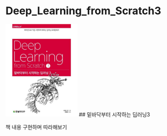 # Deep_Learning_from_Scratch3

<img src="./book.jpg" height="250"/>
## 밑바닥부터 시작하는 딥러닝3

책 내용 구현하며 따라해보기
